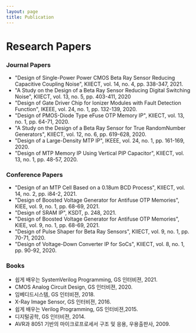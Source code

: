 ```yaml
---
layout: page
title: Publication
---
```




# Research Papers

### Journal Papers

- "Design of Single-Power Power CMOS Beta Ray Sensor Reducing Capacitive Coupling Noise", KIIECT, vol. 14, no. 4, pp. 338-347, 2021.
- "A Study on the Design of a Beta Ray Sensor Reducing Digital Switching Noise", KIIECT, vol. 13, no. 5, pp. 403-411, 2020
- "Design of Gate Driver Chip for Ionizer Modules with Fault Detection Function", IKEEE, vol. 24, no. 1, pp. 132-139, 2020.
- "Design of PMOS-Diode Type eFuse OTP Memory IP", KIIECT, vol. 13, no. 1, pp. 64-71, 2020.
- "A Study on the Design of a Beta Ray Sensor for True RandomNumber Generators", KIIECT, vol. 12, no. 6, pp. 619-628, 2020.
- "Design of a Large-Density MTP IP", IKEEE, vol. 24, no. 1, pp. 161-169, 2020.
- "Design of MTP Memory IP Using Vertical PIP Capacitor", KIIECT, vol. 13, no. 1, pp. 48-57, 2020.

### Conference Papers

- "Design of an MTP Cell Based on a 0.18um BCD Process", KIIECT, vol. 14, no. 2, pp. i84-2, 2021.
- "Design of Boosted Voltage Generator for Antifuse OTP Memories", KIEE, vol. 9, no. 1, pp. 68-69, 2021.
- "Design of SRAM IP", KSDT, p. 248, 2021.
- "Design of Boosted Voltage Generator for Antifuse OTP Memories", KIEE, vol. 9, no. 1, pp. 68-69, 2021.
- "Design of Pulse Shaper for Beta Ray Sensors", KIIECT, vol. 9, no. 1, pp. 70-71, 2020.
- "Design of Voltage-Down Converter IP for SoCs", KIIECT, vol. 8, no. 1, pp. 90-92, 2020.


### Books

- 쉽게 배우는 SystemVerilog Programming, GS 인터비젼, 2021.
- CMOS Analog Circuit Design, GS 인터비젼, 2020.
- 임베디드시스템, GS 인터비젼, 2018.
- X-Ray Image Sensor, GS 인터비젼, 2016.
- 쉽게 배우는 Verilog Programming, GS 인터비젼,2015.
- 디지털공학, GS 인터비젼, 2014.
- AVR과 8051 기반의 마이크로프로세서 구조 및 응용, 우용출판사, 2009.
